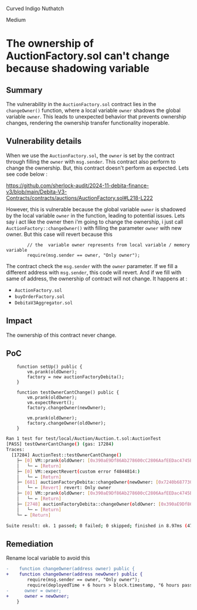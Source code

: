 Curved Indigo Nuthatch

Medium

# The ownership of AuctionFactory.sol can't change because shadowing variable

## Summary

The vulnerability in the `AuctionFactory.sol` contract lies in the `changeOwner()` function, where a local variable `owner` shadows the global variable `owner`. This leads to unexpected behavior that prevents ownership changes, rendering the ownership transfer functionality inoperable. 

## Vulnerability details

When we use the `AuctionFactory.sol`, the `owner` is set by the contract through filling the `owner` with `msg.sender`. This contract also perform to change the ownership. But, this contract doesn't perform as expected. Lets see code below : 

https://github.com/sherlock-audit/2024-11-debita-finance-v3/blob/main/Debita-V3-Contracts/contracts/auctions/AuctionFactory.sol#L218-L222

However, this is vulnerable because the global variable `owner` is shadowed by the local variable `owner` in the function, leading to potential issues. Lets say i act like the owner then i'm going to change the ownership, i just call `AuctionFactory::changeOwner()` with filling the parameter `owner` with new owner. But this case will revert because this 

```sol
        // the  variable owner represents from local variable / memory variable
        require(msg.sender == owner, "Only owner");
```

The contract check the `msg.sender` with the `owner` parameter. If we fill a different address with `msg.sender`, this code will revert. And if we fill with same of address, the ownership of contract will not change. It happens at : 
- `AuctionFactory.sol`
- `buyOrderFactory.sol`
- `DebitaV3Aggregator.sol`

## Impact

The ownership of this contract never change.

## PoC

```solidity
    function setUp() public {    
        vm.prank(oldOwner);
        factory = new auctionFactoryDebita();
    }

    function testOwnerCantChange() public {
        vm.prank(oldOwner);
        vm.expectRevert();
        factory.changeOwner(newOwner);

        vm.prank(oldOwner);
        factory.changeOwner(oldOwner);
    }
```

```bash
Ran 1 test for test/local/Auction/Auction.t.sol:AuctionTest
[PASS] testOwnerCantChange() (gas: 17284)
Traces:
  [17284] AuctionTest::testOwnerCantChange()
    ├─ [0] VM::prank(oldOwner: [0x390aE9Df86Ab278600cC2806AafEEDac4745B444])
    │   └─ ← [Return] 
    ├─ [0] VM::expectRevert(custom error f4844814:)
    │   └─ ← [Return] 
    ├─ [681] auctionFactoryDebita::changeOwner(newOwner: [0x7240b687730BE024bcfD084621f794C2e4F8408f])
    │   └─ ← [Revert] revert: Only owner
    ├─ [0] VM::prank(oldOwner: [0x390aE9Df86Ab278600cC2806AafEEDac4745B444])
    │   └─ ← [Return] 
    ├─ [2748] auctionFactoryDebita::changeOwner(oldOwner: [0x390aE9Df86Ab278600cC2806AafEEDac4745B444])
    │   └─ ← [Return] 
    └─ ← [Return] 

Suite result: ok. 1 passed; 0 failed; 0 skipped; finished in 8.97ms (475.11µs CPU time)
```

## Remediation

Rename local variable to avoid this

```diff
-    function changeOwner(address owner) public {
+    function changeOwner(address newOwner) public {
        require(msg.sender == owner, "Only owner");
        require(deployedTime + 6 hours > block.timestamp, "6 hours passed");
-      owner = owner;
+      owner = newOwner;
    }
```